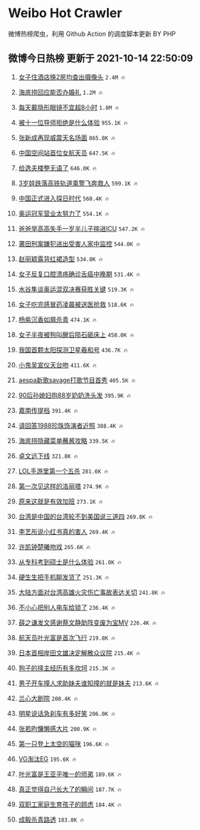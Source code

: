 # Weibo Hot Crawler 



微博热榜爬虫，利用 Github Action 的调度脚本更新 BY PHP 


## 微博今日热榜 更新于 2021-10-14 22:50:09 
1. [女子住酒店换2房均查出摄像头](https://s.weibo.com/weibo?q=%23%E5%A5%B3%E5%AD%90%E4%BD%8F%E9%85%92%E5%BA%97%E6%8D%A22%E6%88%BF%E5%9D%87%E6%9F%A5%E5%87%BA%E6%91%84%E5%83%8F%E5%A4%B4%23&Refer=top) `2.4M 🔥` 

1. [海底捞回应能否办婚礼](https://s.weibo.com/weibo?q=%23%E6%B5%B7%E5%BA%95%E6%8D%9E%E5%9B%9E%E5%BA%94%E8%83%BD%E5%90%A6%E5%8A%9E%E5%A9%9A%E7%A4%BC%23&Refer=top) `1.2M 🔥` 

1. [每天戴隐形眼镜不宜超8小时](https://s.weibo.com/weibo?q=%23%E6%AF%8F%E5%A4%A9%E6%88%B4%E9%9A%90%E5%BD%A2%E7%9C%BC%E9%95%9C%E4%B8%8D%E5%AE%9C%E8%B6%858%E5%B0%8F%E6%97%B6%23&Refer=top) `1.0M 🔥` 

1. [被十一位导师拒绝是什么体验](https://s.weibo.com/weibo?q=%23%E8%A2%AB%E5%8D%81%E4%B8%80%E4%BD%8D%E5%AF%BC%E5%B8%88%E6%8B%92%E7%BB%9D%E6%98%AF%E4%BB%80%E4%B9%88%E4%BD%93%E9%AA%8C%23&Refer=top) `955.1K 🔥` 

1. [张新成再现威震天名场面](https://s.weibo.com/weibo?q=%23%E5%BC%A0%E6%96%B0%E6%88%90%E5%86%8D%E7%8E%B0%E5%A8%81%E9%9C%87%E5%A4%A9%E5%90%8D%E5%9C%BA%E9%9D%A2%23&Refer=top) `865.8K 🔥` 

1. [中国空间站首位女航天员](https://s.weibo.com/weibo?q=%23%E4%B8%AD%E5%9B%BD%E7%A9%BA%E9%97%B4%E7%AB%99%E9%A6%96%E4%BD%8D%E5%A5%B3%E8%88%AA%E5%A4%A9%E5%91%98%23&Refer=top) `647.5K 🔥` 

1. [给逸夫楼整无语了](https://s.weibo.com/weibo?q=%23%E7%BB%99%E9%80%B8%E5%A4%AB%E6%A5%BC%E6%95%B4%E6%97%A0%E8%AF%AD%E4%BA%86%23&Refer=top) `646.0K 🔥` 

1. [3岁娃跌落高铁轨道乘警飞奔救人](https://s.weibo.com/weibo?q=%233%E5%B2%81%E5%A8%83%E8%B7%8C%E8%90%BD%E9%AB%98%E9%93%81%E8%BD%A8%E9%81%93%E4%B9%98%E8%AD%A6%E9%A3%9E%E5%A5%94%E6%95%91%E4%BA%BA%23&Refer=top) `599.1K 🔥` 

1. [中国正式进入探日时代](https://s.weibo.com/weibo?q=%23%E4%B8%AD%E5%9B%BD%E6%AD%A3%E5%BC%8F%E8%BF%9B%E5%85%A5%E6%8E%A2%E6%97%A5%E6%97%B6%E4%BB%A3%23&Refer=top) `560.4K 🔥` 

1. [奥运冠军营业太努力了](https://s.weibo.com/weibo?q=%23%E5%A5%A5%E8%BF%90%E5%86%A0%E5%86%9B%E8%90%A5%E4%B8%9A%E5%A4%AA%E5%8A%AA%E5%8A%9B%E4%BA%86%23&Refer=top) `554.1K 🔥` 

1. [爸爸举高高失手一岁半儿子摔进ICU](https://s.weibo.com/weibo?q=%23%E7%88%B8%E7%88%B8%E4%B8%BE%E9%AB%98%E9%AB%98%E5%A4%B1%E6%89%8B%E4%B8%80%E5%B2%81%E5%8D%8A%E5%84%BF%E5%AD%90%E6%91%94%E8%BF%9BICU%23&Refer=top) `547.2K 🔥` 

1. [莆田刑案嫌犯进出受害人家中监控](https://s.weibo.com/weibo?q=%23%E8%8E%86%E7%94%B0%E5%88%91%E6%A1%88%E5%AB%8C%E7%8A%AF%E8%BF%9B%E5%87%BA%E5%8F%97%E5%AE%B3%E4%BA%BA%E5%AE%B6%E4%B8%AD%E7%9B%91%E6%8E%A7%23&Refer=top) `544.0K 🔥` 

1. [赵丽颖露背红裙造型](https://s.weibo.com/weibo?q=%23%E8%B5%B5%E4%B8%BD%E9%A2%96%E9%9C%B2%E8%83%8C%E7%BA%A2%E8%A3%99%E9%80%A0%E5%9E%8B%23&Refer=top) `534.0K 🔥` 

1. [女子反复口腔溃疡确诊舌癌中晚期](https://s.weibo.com/weibo?q=%23%E5%A5%B3%E5%AD%90%E5%8F%8D%E5%A4%8D%E5%8F%A3%E8%85%94%E6%BA%83%E7%96%A1%E7%A1%AE%E8%AF%8A%E8%88%8C%E7%99%8C%E4%B8%AD%E6%99%9A%E6%9C%9F%23&Refer=top) `531.4K 🔥` 

1. [水谷隼谈奥运混双决赛获胜关键](https://s.weibo.com/weibo?q=%23%E6%B0%B4%E8%B0%B7%E9%9A%BC%E8%B0%88%E5%A5%A5%E8%BF%90%E6%B7%B7%E5%8F%8C%E5%86%B3%E8%B5%9B%E8%8E%B7%E8%83%9C%E5%85%B3%E9%94%AE%23&Refer=top) `519.3K 🔥` 

1. [女子吃完感冒药凌晨被送医抢救](https://s.weibo.com/weibo?q=%23%E5%A5%B3%E5%AD%90%E5%90%83%E5%AE%8C%E6%84%9F%E5%86%92%E8%8D%AF%E5%87%8C%E6%99%A8%E8%A2%AB%E9%80%81%E5%8C%BB%E6%8A%A2%E6%95%91%23&Refer=top) `518.6K 🔥` 

1. [杨紫沉香如屑杀青](https://s.weibo.com/weibo?q=%E6%9D%A8%E7%B4%AB%E6%B2%89%E9%A6%99%E5%A6%82%E5%B1%91%E6%9D%80%E9%9D%92&Refer=top) `474.1K 🔥` 

1. [女子半夜被狗叫醒后陨石砸床上](https://s.weibo.com/weibo?q=%23%E5%A5%B3%E5%AD%90%E5%8D%8A%E5%A4%9C%E8%A2%AB%E7%8B%97%E5%8F%AB%E9%86%92%E5%90%8E%E9%99%A8%E7%9F%B3%E7%A0%B8%E5%BA%8A%E4%B8%8A%23&Refer=top) `458.0K 🔥` 

1. [我国首颗太阳探测卫星羲和号](https://s.weibo.com/weibo?q=%23%E6%88%91%E5%9B%BD%E9%A6%96%E9%A2%97%E5%A4%AA%E9%98%B3%E6%8E%A2%E6%B5%8B%E5%8D%AB%E6%98%9F%E7%BE%B2%E5%92%8C%E5%8F%B7%23&Refer=top) `436.7K 🔥` 

1. [小鬼吴宣仪天台吻](https://s.weibo.com/weibo?q=%23%E5%B0%8F%E9%AC%BC%E5%90%B4%E5%AE%A3%E4%BB%AA%E5%A4%A9%E5%8F%B0%E5%90%BB%23&Refer=top) `411.6K 🔥` 

1. [aespa新歌savage打歌节目首秀](https://s.weibo.com/weibo?q=%23aespa%E6%96%B0%E6%AD%8Csavage%E6%89%93%E6%AD%8C%E8%8A%82%E7%9B%AE%E9%A6%96%E7%A7%80%23&Refer=top) `405.5K 🔥` 

1. [90后孙媳妇抱88岁奶奶洗头发](https://s.weibo.com/weibo?q=%2390%E5%90%8E%E5%AD%99%E5%AA%B3%E5%A6%87%E6%8A%B188%E5%B2%81%E5%A5%B6%E5%A5%B6%E6%B4%97%E5%A4%B4%E5%8F%91%23&Refer=top) `395.9K 🔥` 

1. [嘉南传提档](https://s.weibo.com/weibo?q=%23%E5%98%89%E5%8D%97%E4%BC%A0%E6%8F%90%E6%A1%A3%23&Refer=top) `391.4K 🔥` 

1. [请回答1988珍珠饰演者近照](https://s.weibo.com/weibo?q=%23%E8%AF%B7%E5%9B%9E%E7%AD%941988%E7%8F%8D%E7%8F%A0%E9%A5%B0%E6%BC%94%E8%80%85%E8%BF%91%E7%85%A7%23&Refer=top) `388.4K 🔥` 

1. [海底捞隐藏菜单蘸酱攻略](https://s.weibo.com/weibo?q=%23%E6%B5%B7%E5%BA%95%E6%8D%9E%E9%9A%90%E8%97%8F%E8%8F%9C%E5%8D%95%E8%98%B8%E9%85%B1%E6%94%BB%E7%95%A5%23&Refer=top) `339.5K 🔥` 

1. [卓文远下线](https://s.weibo.com/weibo?q=%23%E5%8D%93%E6%96%87%E8%BF%9C%E4%B8%8B%E7%BA%BF%23&Refer=top) `321.8K 🔥` 

1. [LOL手游里第一个五杀](https://s.weibo.com/weibo?q=%23LOL%E6%89%8B%E6%B8%B8%E9%87%8C%E7%AC%AC%E4%B8%80%E4%B8%AA%E4%BA%94%E6%9D%80%23&Refer=top) `281.6K 🔥` 

1. [第一次见这样的洛丽塔](https://s.weibo.com/weibo?q=%23%E7%AC%AC%E4%B8%80%E6%AC%A1%E8%A7%81%E8%BF%99%E6%A0%B7%E7%9A%84%E6%B4%9B%E4%B8%BD%E5%A1%94%23&Refer=top) `274.9K 🔥` 

1. [原来这就是有效加班](https://s.weibo.com/weibo?q=%23%E5%8E%9F%E6%9D%A5%E8%BF%99%E5%B0%B1%E6%98%AF%E6%9C%89%E6%95%88%E5%8A%A0%E7%8F%AD%23&Refer=top) `273.1K 🔥` 

1. [台湾是中国的台湾轮不到美国说三道四](https://s.weibo.com/weibo?q=%23%E5%8F%B0%E6%B9%BE%E6%98%AF%E4%B8%AD%E5%9B%BD%E7%9A%84%E5%8F%B0%E6%B9%BE%E8%BD%AE%E4%B8%8D%E5%88%B0%E7%BE%8E%E5%9B%BD%E8%AF%B4%E4%B8%89%E9%81%93%E5%9B%9B%23&Refer=top) `269.8K 🔥` 

1. [李艺彤说小红书真的害人](https://s.weibo.com/weibo?q=%23%E6%9D%8E%E8%89%BA%E5%BD%A4%E8%AF%B4%E5%B0%8F%E7%BA%A2%E4%B9%A6%E7%9C%9F%E7%9A%84%E5%AE%B3%E4%BA%BA%23&Refer=top) `269.4K 🔥` 

1. [许凯钟楚曦吻戏](https://s.weibo.com/weibo?q=%23%E8%AE%B8%E5%87%AF%E9%92%9F%E6%A5%9A%E6%9B%A6%E5%90%BB%E6%88%8F%23&Refer=top) `265.6K 🔥` 

1. [从专科考到硕士是什么体验](https://s.weibo.com/weibo?q=%23%E4%BB%8E%E4%B8%93%E7%A7%91%E8%80%83%E5%88%B0%E7%A1%95%E5%A3%AB%E6%98%AF%E4%BB%80%E4%B9%88%E4%BD%93%E9%AA%8C%23&Refer=top) `261.0K 🔥` 

1. [硬生生把手机聊发货了](https://s.weibo.com/weibo?q=%23%E7%A1%AC%E7%94%9F%E7%94%9F%E6%8A%8A%E6%89%8B%E6%9C%BA%E8%81%8A%E5%8F%91%E8%B4%A7%E4%BA%86%23&Refer=top) `251.3K 🔥` 

1. [大陆方面对台湾高雄火灾伤亡事故表达关切](https://s.weibo.com/weibo?q=%E5%A4%A7%E9%99%86%E6%96%B9%E9%9D%A2%E5%AF%B9%E5%8F%B0%E6%B9%BE%E9%AB%98%E9%9B%84%E7%81%AB%E7%81%BE%E4%BC%A4%E4%BA%A1%E4%BA%8B%E6%95%85%E8%A1%A8%E8%BE%BE%E5%85%B3%E5%88%87&Refer=top) `241.8K 🔥` 

1. [不小心把别人电车给锁了](https://s.weibo.com/weibo?q=%23%E4%B8%8D%E5%B0%8F%E5%BF%83%E6%8A%8A%E5%88%AB%E4%BA%BA%E7%94%B5%E8%BD%A6%E7%BB%99%E9%94%81%E4%BA%86%23&Refer=top) `236.4K 🔥` 

1. [薛之谦发文感谢蔡文静助阵变废为宝MV](https://s.weibo.com/weibo?q=%23%E8%96%9B%E4%B9%8B%E8%B0%A6%E5%8F%91%E6%96%87%E6%84%9F%E8%B0%A2%E8%94%A1%E6%96%87%E9%9D%99%E5%8A%A9%E9%98%B5%E5%8F%98%E5%BA%9F%E4%B8%BA%E5%AE%9DMV%23&Refer=top) `226.4K 🔥` 

1. [航天员叶光富是首次飞行](https://s.weibo.com/weibo?q=%23%E8%88%AA%E5%A4%A9%E5%91%98%E5%8F%B6%E5%85%89%E5%AF%8C%E6%98%AF%E9%A6%96%E6%AC%A1%E9%A3%9E%E8%A1%8C%23&Refer=top) `219.8K 🔥` 

1. [日本首相岸田文雄决定解散众议院](https://s.weibo.com/weibo?q=%23%E6%97%A5%E6%9C%AC%E9%A6%96%E7%9B%B8%E5%B2%B8%E7%94%B0%E6%96%87%E9%9B%84%E5%86%B3%E5%AE%9A%E8%A7%A3%E6%95%A3%E4%BC%97%E8%AE%AE%E9%99%A2%23&Refer=top) `215.4K 🔥` 

1. [狗子的择主经历有多坎坷](https://s.weibo.com/weibo?q=%23%E7%8B%97%E5%AD%90%E7%9A%84%E6%8B%A9%E4%B8%BB%E7%BB%8F%E5%8E%86%E6%9C%89%E5%A4%9A%E5%9D%8E%E5%9D%B7%23&Refer=top) `215.3K 🔥` 

1. [男子开车撞人求助妹夫谁知撞的就是妹夫](https://s.weibo.com/weibo?q=%23%E7%94%B7%E5%AD%90%E5%BC%80%E8%BD%A6%E6%92%9E%E4%BA%BA%E6%B1%82%E5%8A%A9%E5%A6%B9%E5%A4%AB%E8%B0%81%E7%9F%A5%E6%92%9E%E7%9A%84%E5%B0%B1%E6%98%AF%E5%A6%B9%E5%A4%AB%23&Refer=top) `213.6K 🔥` 

1. [兰心大剧院](https://s.weibo.com/weibo?q=%E5%85%B0%E5%BF%83%E5%A4%A7%E5%89%A7%E9%99%A2&Refer=top) `208.4K 🔥` 

1. [明星说话急刹车有多好笑](https://s.weibo.com/weibo?q=%23%E6%98%8E%E6%98%9F%E8%AF%B4%E8%AF%9D%E6%80%A5%E5%88%B9%E8%BD%A6%E6%9C%89%E5%A4%9A%E5%A5%BD%E7%AC%91%23&Refer=top) `206.0K 🔥` 

1. [张若昀慵懒感大片](https://s.weibo.com/weibo?q=%E5%BC%A0%E8%8B%A5%E6%98%80%E6%85%B5%E6%87%92%E6%84%9F%E5%A4%A7%E7%89%87&Refer=top) `200.9K 🔥` 

1. [第一只登上太空的猫咪](https://s.weibo.com/weibo?q=%23%E7%AC%AC%E4%B8%80%E5%8F%AA%E7%99%BB%E4%B8%8A%E5%A4%AA%E7%A9%BA%E7%9A%84%E7%8C%AB%E5%92%AA%23&Refer=top) `196.6K 🔥` 

1. [VG淘汰EG](https://s.weibo.com/weibo?q=VG%E6%B7%98%E6%B1%B0EG&Refer=top) `195.6K 🔥` 

1. [叶光富是王亚平唯一的师弟](https://s.weibo.com/weibo?q=%23%E5%8F%B6%E5%85%89%E5%AF%8C%E6%98%AF%E7%8E%8B%E4%BA%9A%E5%B9%B3%E5%94%AF%E4%B8%80%E7%9A%84%E5%B8%88%E5%BC%9F%23&Refer=top) `189.6K 🔥` 

1. [真正觉得自己长大了的瞬间](https://s.weibo.com/weibo?q=%23%E7%9C%9F%E6%AD%A3%E8%A7%89%E5%BE%97%E8%87%AA%E5%B7%B1%E9%95%BF%E5%A4%A7%E4%BA%86%E7%9A%84%E7%9E%AC%E9%97%B4%23&Refer=top) `187.7K 🔥` 

1. [双职工家庭生育孩子的顾虑](https://s.weibo.com/weibo?q=%23%E5%8F%8C%E8%81%8C%E5%B7%A5%E5%AE%B6%E5%BA%AD%E7%94%9F%E8%82%B2%E5%AD%A9%E5%AD%90%E7%9A%84%E9%A1%BE%E8%99%91%23&Refer=top) `184.4K 🔥` 

1. [成毅杀青路透](https://s.weibo.com/weibo?q=%23%E6%88%90%E6%AF%85%E6%9D%80%E9%9D%92%E8%B7%AF%E9%80%8F%23&Refer=top) `183.8K 🔥` 

